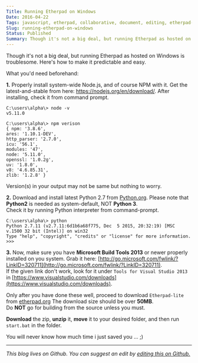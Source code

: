 ```yaml
---
Title: Running Etherpad on Windows
Date: 2016-04-22
Tags: javascript, etherpad, collaborative, document, editing, etherpad-lite, windows, build-tools
Slug: running-etherpad-on-windows
Status: Published
Summary: Though it's not a big deal, but running Etherpad as hosted on Windows is troublesome. Here's how to make it predictable and easy.
---
```


Though it's not a big deal, but running Etherpad as hosted on Windows is troublesome. Here's how to make it predictable and easy.

What you'd need beforehand:

**1.** Properly install system-wide Node.js, and of course NPM with it. Get the latest-and-stable from here: https://nodejs.org/en/download/.
 After installing, check it from command prompt.
```
C:\users\alpha\> node -v  
v5.11.0
 
C:\users\alpha\> npm verison
{ npm: '3.8.6',
ares: '1.10.1-DEV',
http_parser: '2.7.0',
icu: '56.1',
modules: '47',
node: '5.11.0',
openssl: '1.0.2g',
uv: '1.8.0',
v8: '4.6.85.31',
zlib: '1.2.8' }
```
Version(s) in your output may not be same but nothing to worry.

 
**2.** Download and install latest Python 2.7 from [Python.org](https://www.python.org/downloads/). Please note that **Python2** is needed as system-default, NOT **Python 3**.  
 Check it by running Python interpreter from command-prompt.

```
C:\users\alpha\> python
Python 2.7.11 (v2.7.11:6d1b6a68f775, Dec  5 2015, 20:32:19) [MSC v.1500 32 bit (Intel)] on win32
Type "help", "copyright", "credits" or "license" for more information.
>>>
```

**3.** Now, make sure you have **Microsoft Build Tools 2013** or newer properly installed on you system. Grab it here: [http://go.microsoft.com/fwlink/?LinkID=320711](http://go.microsoft.com/fwlink/?LinkID=320711).  
 If the given link don't work, look for it under `Tools for Visual Studio 2013` in [https://www.visualstudio.com/downloads](https://www.visualstudio.com/downloads).
 
 Only after you have done these well, proceed to download `Etherpad-lite` from [etherpad.org](http://etherpad.org/#download)
 The download size should be over **50MB**.  
 Do **NOT** go for building from the source unless you must.
 
**Download** the zip, **unzip** it, **move** it to your desired folder, and then run `start.bat` in the folder.

You will never know how much time i just saved you ... ;)


----------
_This blog lives on Github. You can suggest an edit by [editing this on Github.
](https://github.com/kmonsoor/blog.kmonsoor.com/edit/master/content/articles/tech/running-etherpad-on-windows.md)_
